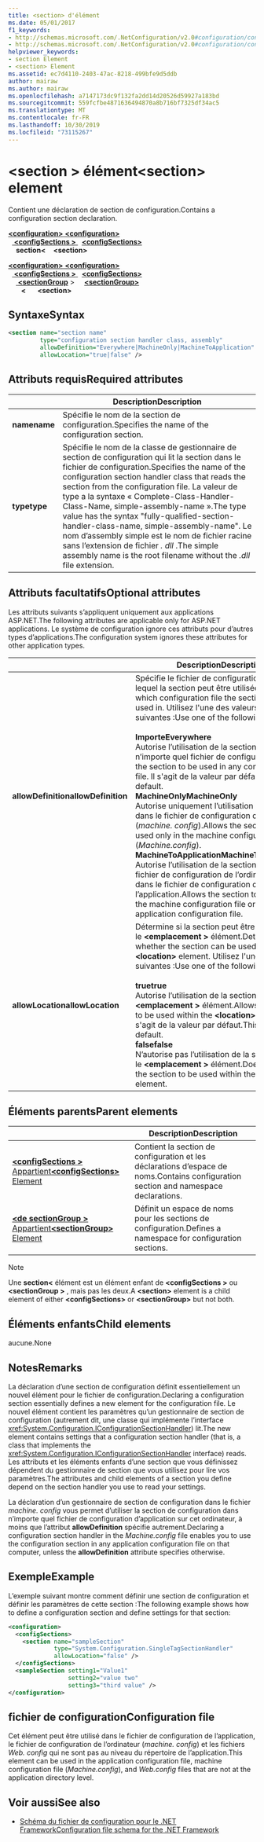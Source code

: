 ```yaml
---
title: <section> d'élément
ms.date: 05/01/2017
f1_keywords:
- http://schemas.microsoft.com/.NetConfiguration/v2.0#configuration/configSections/section
- http://schemas.microsoft.com/.NetConfiguration/v2.0#configuration/configSections/sectionGroup/section
helpviewer_keywords:
- section Element
- <section> Element
ms.assetid: ec7d4110-2403-47ac-8218-499bfe9d5ddb
author: mairaw
ms.author: mairaw
ms.openlocfilehash: a7147173dc9f132fa2dd14d20526d59927a183bd
ms.sourcegitcommit: 559fcfbe4871636494870a8b716bf7325df34ac5
ms.translationtype: MT
ms.contentlocale: fr-FR
ms.lasthandoff: 10/30/2019
ms.locfileid: "73115267"
---
```

# <a name="section-element"></a><span data-ttu-id="cb26e-102">\<section > élément</span><span class="sxs-lookup"><span data-stu-id="cb26e-102">\<section> element</span></span>

<span data-ttu-id="cb26e-103">Contient une déclaration de section de configuration.</span><span class="sxs-lookup"><span data-stu-id="cb26e-103">Contains a configuration section declaration.</span></span>

<span data-ttu-id="cb26e-104">[ **\<configuration>** ](configuration-element.md) </span><span class="sxs-lookup"><span data-stu-id="cb26e-104">[**\<configuration>**](configuration-element.md) </span></span>  
<span data-ttu-id="cb26e-105">&nbsp;&nbsp;[ **\<configSections >** ](configsections-element-for-configuration.md) </span><span class="sxs-lookup"><span data-stu-id="cb26e-105">&nbsp;&nbsp;[**\<configSections>**](configsections-element-for-configuration.md) </span></span>  
<span data-ttu-id="cb26e-106">&nbsp;&nbsp;&nbsp;&nbsp;**section\<**</span><span class="sxs-lookup"><span data-stu-id="cb26e-106">&nbsp;&nbsp;&nbsp;&nbsp;**\<section>**</span></span>

<span data-ttu-id="cb26e-107">[ **\<configuration>** ](configuration-element.md) </span><span class="sxs-lookup"><span data-stu-id="cb26e-107">[**\<configuration>**](configuration-element.md) </span></span>  
<span data-ttu-id="cb26e-108">&nbsp;&nbsp;[ **\<configSections >** ](configsections-element-for-configuration.md) </span><span class="sxs-lookup"><span data-stu-id="cb26e-108">&nbsp;&nbsp;[**\<configSections>**](configsections-element-for-configuration.md) </span></span>  
<span data-ttu-id="cb26e-109">&nbsp;&nbsp;&nbsp;&nbsp;[ **\<sectionGroup**](sectiongroup-element-for-configsections.md) > </span><span class="sxs-lookup"><span data-stu-id="cb26e-109">&nbsp;&nbsp;&nbsp;&nbsp;[**\<sectionGroup>**](sectiongroup-element-for-configsections.md) </span></span>  
<span data-ttu-id="cb26e-110">&nbsp;&nbsp;&nbsp;&nbsp; **&nbsp;&nbsp;\<**</span><span class="sxs-lookup"><span data-stu-id="cb26e-110">&nbsp;&nbsp;&nbsp;&nbsp;&nbsp;&nbsp;**\<section>**</span></span>

## <a name="syntax"></a><span data-ttu-id="cb26e-111">Syntaxe</span><span class="sxs-lookup"><span data-stu-id="cb26e-111">Syntax</span></span>

```xml
<section name="section name"
         type="configuration section handler class, assembly"
         allowDefinition="Everywhere|MachineOnly|MachineToApplication" 
         allowLocation="true|false" />
```

## <a name="required-attributes"></a><span data-ttu-id="cb26e-112">Attributs requis</span><span class="sxs-lookup"><span data-stu-id="cb26e-112">Required attributes</span></span>

|           | <span data-ttu-id="cb26e-113">Description</span><span class="sxs-lookup"><span data-stu-id="cb26e-113">Description</span></span> |
| --------- | ----------- |
| <span data-ttu-id="cb26e-114">**name**</span><span class="sxs-lookup"><span data-stu-id="cb26e-114">**name**</span></span>  | <span data-ttu-id="cb26e-115">Spécifie le nom de la section de configuration.</span><span class="sxs-lookup"><span data-stu-id="cb26e-115">Specifies the name of the configuration section.</span></span> |
| <span data-ttu-id="cb26e-116">**type**</span><span class="sxs-lookup"><span data-stu-id="cb26e-116">**type**</span></span>  | <span data-ttu-id="cb26e-117">Spécifie le nom de la classe de gestionnaire de section de configuration qui lit la section dans le fichier de configuration.</span><span class="sxs-lookup"><span data-stu-id="cb26e-117">Specifies the name of the configuration section handler class that reads the section from the configuration file.</span></span> <span data-ttu-id="cb26e-118">La valeur de type a la syntaxe « Complete-Class-Handler-Class-Name, simple-assembly-name ».</span><span class="sxs-lookup"><span data-stu-id="cb26e-118">The type value has the syntax "fully-qualified-section-handler-class-name, simple-assembly-name".</span></span> <span data-ttu-id="cb26e-119">Le nom d’assembly simple est le nom de fichier racine sans l’extension de fichier *. dll* .</span><span class="sxs-lookup"><span data-stu-id="cb26e-119">The simple assembly name is the root filename without the *.dll* file extension.</span></span> |

## <a name="optional-attributes"></a><span data-ttu-id="cb26e-120">Attributs facultatifs</span><span class="sxs-lookup"><span data-stu-id="cb26e-120">Optional attributes</span></span>

<span data-ttu-id="cb26e-121">Les attributs suivants s’appliquent uniquement aux applications ASP.NET.</span><span class="sxs-lookup"><span data-stu-id="cb26e-121">The following attributes are applicable only for ASP.NET applications.</span></span> <span data-ttu-id="cb26e-122">Le système de configuration ignore ces attributs pour d’autres types d’applications.</span><span class="sxs-lookup"><span data-stu-id="cb26e-122">The configuration system ignores these attributes for other application types.</span></span>

|                     | <span data-ttu-id="cb26e-123">Description</span><span class="sxs-lookup"><span data-stu-id="cb26e-123">Description</span></span> |
| ------------------- | ----------- |
| <span data-ttu-id="cb26e-124">**allowDefinition**</span><span class="sxs-lookup"><span data-stu-id="cb26e-124">**allowDefinition**</span></span> | <span data-ttu-id="cb26e-125">Spécifie le fichier de configuration dans lequel la section peut être utilisée.</span><span class="sxs-lookup"><span data-stu-id="cb26e-125">Specifies which configuration file the section can be used in.</span></span> <span data-ttu-id="cb26e-126">Utilisez l'une des valeurs suivantes :</span><span class="sxs-lookup"><span data-stu-id="cb26e-126">Use one of the following values:</span></span><br><br><span data-ttu-id="cb26e-127">**Importe**</span><span class="sxs-lookup"><span data-stu-id="cb26e-127">**Everywhere**</span></span><br><span data-ttu-id="cb26e-128">Autorise l’utilisation de la section dans n’importe quel fichier de configuration.</span><span class="sxs-lookup"><span data-stu-id="cb26e-128">Allows the section to be used in any configuration file.</span></span> <span data-ttu-id="cb26e-129">Il s'agit de la valeur par défaut.</span><span class="sxs-lookup"><span data-stu-id="cb26e-129">This is the default.</span></span><br><span data-ttu-id="cb26e-130">**MachineOnly**</span><span class="sxs-lookup"><span data-stu-id="cb26e-130">**MachineOnly**</span></span><br><span data-ttu-id="cb26e-131">Autorise uniquement l’utilisation de la section dans le fichier de configuration de l’ordinateur (*machine. config*).</span><span class="sxs-lookup"><span data-stu-id="cb26e-131">Allows the section to be used only in the machine configuration file (*Machine.config*).</span></span><br><span data-ttu-id="cb26e-132">**MachineToApplication**</span><span class="sxs-lookup"><span data-stu-id="cb26e-132">**MachineToApplication**</span></span><br><span data-ttu-id="cb26e-133">Autorise l’utilisation de la section dans le fichier de configuration de l’ordinateur ou dans le fichier de configuration de l’application.</span><span class="sxs-lookup"><span data-stu-id="cb26e-133">Allows the section to be used in the machine configuration file or the application configuration file.</span></span> |
| <span data-ttu-id="cb26e-134">**allowLocation**</span><span class="sxs-lookup"><span data-stu-id="cb26e-134">**allowLocation**</span></span>   | <span data-ttu-id="cb26e-135">Détermine si la section peut être utilisée dans le **\<emplacement >** élément.</span><span class="sxs-lookup"><span data-stu-id="cb26e-135">Determines whether the section can be used within the **\<location>** element.</span></span> <span data-ttu-id="cb26e-136">Utilisez l'une des valeurs suivantes :</span><span class="sxs-lookup"><span data-stu-id="cb26e-136">Use one of the following values:</span></span><br><br><span data-ttu-id="cb26e-137">**true**</span><span class="sxs-lookup"><span data-stu-id="cb26e-137">**true**</span></span><br><span data-ttu-id="cb26e-138">Autorise l’utilisation de la section dans le **\<emplacement >** élément.</span><span class="sxs-lookup"><span data-stu-id="cb26e-138">Allows the section to be used within the **\<location>** element.</span></span> <span data-ttu-id="cb26e-139">Il s'agit de la valeur par défaut.</span><span class="sxs-lookup"><span data-stu-id="cb26e-139">This is the default.</span></span><br><span data-ttu-id="cb26e-140">**false**</span><span class="sxs-lookup"><span data-stu-id="cb26e-140">**false**</span></span><br><span data-ttu-id="cb26e-141">N’autorise pas l’utilisation de la section dans le **\<emplacement >** élément.</span><span class="sxs-lookup"><span data-stu-id="cb26e-141">Does not allow the section to be used within the **\<location>** element.</span></span> |

## <a name="parent-elements"></a><span data-ttu-id="cb26e-142">Éléments parents</span><span class="sxs-lookup"><span data-stu-id="cb26e-142">Parent elements</span></span>

|     | <span data-ttu-id="cb26e-143">Description</span><span class="sxs-lookup"><span data-stu-id="cb26e-143">Description</span></span> |
| --- | ----------- |
| [<span data-ttu-id="cb26e-144"> **\<configSections >** Appartient</span><span class="sxs-lookup"><span data-stu-id="cb26e-144">**\<configSections>** Element</span></span>](configsections-element-for-configuration.md) | <span data-ttu-id="cb26e-145">Contient la section de configuration et les déclarations d’espace de noms.</span><span class="sxs-lookup"><span data-stu-id="cb26e-145">Contains configuration section and namespace declarations.</span></span> |
| [<span data-ttu-id="cb26e-146"> **\<de sectionGroup >** Appartient</span><span class="sxs-lookup"><span data-stu-id="cb26e-146">**\<sectionGroup>** Element</span></span>](sectiongroup-element-for-configsections.md) | <span data-ttu-id="cb26e-147">Définit un espace de noms pour les sections de configuration.</span><span class="sxs-lookup"><span data-stu-id="cb26e-147">Defines a namespace for configuration sections.</span></span> |

> [!NOTE]
> <span data-ttu-id="cb26e-148">Une **section\<** élément est un élément enfant de **\<configSections >** ou **\<sectionGroup >** , mais pas les deux.</span><span class="sxs-lookup"><span data-stu-id="cb26e-148">A **\<section>** element is a child element of either **\<configSections>** or **\<sectionGroup>** but not both.</span></span>

## <a name="child-elements"></a><span data-ttu-id="cb26e-149">Éléments enfants</span><span class="sxs-lookup"><span data-stu-id="cb26e-149">Child elements</span></span>

<span data-ttu-id="cb26e-150">aucune.</span><span class="sxs-lookup"><span data-stu-id="cb26e-150">None</span></span>

## <a name="remarks"></a><span data-ttu-id="cb26e-151">Notes</span><span class="sxs-lookup"><span data-stu-id="cb26e-151">Remarks</span></span>

<span data-ttu-id="cb26e-152">La déclaration d’une section de configuration définit essentiellement un nouvel élément pour le fichier de configuration.</span><span class="sxs-lookup"><span data-stu-id="cb26e-152">Declaring a configuration section essentially defines a new element for the configuration file.</span></span> <span data-ttu-id="cb26e-153">Le nouvel élément contient les paramètres qu’un gestionnaire de section de configuration (autrement dit, une classe qui implémente l’interface <xref:System.Configuration.IConfigurationSectionHandler>) lit.</span><span class="sxs-lookup"><span data-stu-id="cb26e-153">The new element contains settings that a configuration section handler (that is, a class that implements the <xref:System.Configuration.IConfigurationSectionHandler> interface) reads.</span></span> <span data-ttu-id="cb26e-154">Les attributs et les éléments enfants d’une section que vous définissez dépendent du gestionnaire de section que vous utilisez pour lire vos paramètres.</span><span class="sxs-lookup"><span data-stu-id="cb26e-154">The attributes and child elements of a section you define depend on the section handler you use to read your settings.</span></span>

<span data-ttu-id="cb26e-155">La déclaration d’un gestionnaire de section de configuration dans le fichier *machine. config* vous permet d’utiliser la section de configuration dans n’importe quel fichier de configuration d’application sur cet ordinateur, à moins que l’attribut **allowDefinition** spécifie autrement.</span><span class="sxs-lookup"><span data-stu-id="cb26e-155">Declaring a configuration section handler in the *Machine.config* file enables you to use the configuration section in any application configuration file on that computer, unless the **allowDefinition** attribute specifies otherwise.</span></span>

## <a name="example"></a><span data-ttu-id="cb26e-156">Exemple</span><span class="sxs-lookup"><span data-stu-id="cb26e-156">Example</span></span>

<span data-ttu-id="cb26e-157">L’exemple suivant montre comment définir une section de configuration et définir les paramètres de cette section :</span><span class="sxs-lookup"><span data-stu-id="cb26e-157">The following example shows how to define a configuration section and define settings for that section:</span></span>

```xml
<configuration>
  <configSections>
    <section name="sampleSection"
             type="System.Configuration.SingleTagSectionHandler" 
             allowLocation="false" />
  </configSections>
  <sampleSection setting1="Value1" 
                 setting2="value two" 
                 setting3="third value" />
</configuration>
```

## <a name="configuration-file"></a><span data-ttu-id="cb26e-158">fichier de configuration</span><span class="sxs-lookup"><span data-stu-id="cb26e-158">Configuration file</span></span>

<span data-ttu-id="cb26e-159">Cet élément peut être utilisé dans le fichier de configuration de l’application, le fichier de configuration de l’ordinateur (*machine. config*) et les fichiers *Web. config* qui ne sont pas au niveau du répertoire de l’application.</span><span class="sxs-lookup"><span data-stu-id="cb26e-159">This element can be used in the application configuration file, machine configuration file (*Machine.config*), and *Web.config* files that are not at the application directory level.</span></span>

## <a name="see-also"></a><span data-ttu-id="cb26e-160">Voir aussi</span><span class="sxs-lookup"><span data-stu-id="cb26e-160">See also</span></span>

- [<span data-ttu-id="cb26e-161">Schéma du fichier de configuration pour le .NET Framework</span><span class="sxs-lookup"><span data-stu-id="cb26e-161">Configuration file schema for the .NET Framework</span></span>](index.md)
